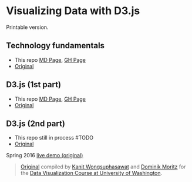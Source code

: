 # Visualizing Data with D3.js
Printable version.

## Technology fundamentals
- This repo [MD Page](https://github.com/reregaga/uwdata__d3js_tutorial/blob/main/part_1_fundamentals.md), [GH Page](https://reregaga.github.io/uwdata__d3js_tutorial/ghpages/part_1.html)
- [Original](https://uwdata.github.io/d3-tutorials/fundamental.html)

## D3.js (1st part)
- This repo [MD Page](https://github.com/reregaga/uwdata__d3js_tutorial/blob/main/part_2_d3js_part_1.md), [GH Page](https://reregaga.github.io/uwdata__d3js_tutorial/ghpages/part_2.html)
- [Original](https://uwdata.github.io/d3-tutorials/d3-01.html)

## D3.js (2nd part)
- This repo still in process #TODO
- [Original](https://uwdata.github.io/d3-tutorials/d3-02.html)

Spring 2016 [live demo (original)](https://uwdata.github.io/d3-tutorials/live/viewer.html)

>[Original]() compiled by [Kanit Wongsuphasawat](http://twitter.com/kanitw) and [Dominik Moritz](http://twitter.com/domoritz) for the [Data Visualization Course at University of Washington](http://cs.uw.edu/512).